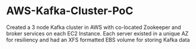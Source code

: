 # AWS-Kafka-Cluster-PoC
Created a 3 node Kafka cluster in AWS with co-located Zookeeper and broker services on each EC2 Instance. Each server existed in a unique AZ for resiliency and had an XFS formatted EBS volume for storing Kafka data
